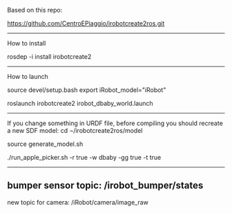 Based on this repo: 

https://github.com/CentroEPiaggio/irobotcreate2ros.git


---
How to install

rosdep -i install irobotcreate2

---
How to launch

source devel/setup.bash
export iRobot_model="iRobot" 


roslaunch irobotcreate2 irobot_dbaby_world.launch

---

If you change something in URDF file, before compiling you should recreate a new SDF model:
cd ¬/irobotcreate2ros/model

source generate_model.sh


./run_apple_picker.sh -r true -w  dbaby -gg true -t true

---

bumper sensor topic:
/irobot_bumper/states
---
new topic for camera:
/iRobot/camera/image_raw
